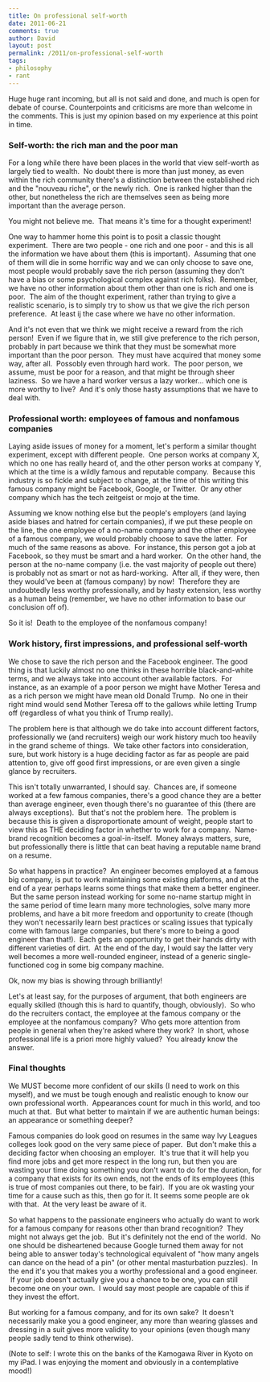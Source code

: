 ```yaml
---
title: On professional self-worth
date: 2011-06-21
comments: true
author: David
layout: post
permalink: /2011/on-professional-self-worth
tags:
- philosophy
- rant
---
```


Huge huge rant incoming, but all is not said and done, and much is open for debate of course. Counterpoints and criticisms are more than welcome in the comments. This is just my opinion based on my experience at this point in time.

### Self-worth: the rich man and the poor man

For a long while there have been places in the world that view self-worth as largely tied to wealth.  No doubt there is more than just money, as even within the rich community there's a distinction between the established rich and the "nouveau riche", or the newly rich.  One is ranked higher than the other, but nonetheless the rich are themselves seen as being more important than the average person.

You might not believe me.  That means it's time for a thought experiment!

One way to hammer home this point is to posit a classic thought experiment.  There are two people - one rich and one poor - and this is all the information we have about them (this is important).  Assuming that one of them will die in some horrific way and we can only choose to save one, most people would probably save the rich person (assuming they don't have a bias or some psychological complex against rich folks).  Remember, we have no other information about them other than one is rich and one is poor.  The aim of the thought experiment, rather than trying to give a realistic scenario, is to simply try to show us that we give the rich person preference.  At least ij the case where we have no other information.

And it's not even that we think we might receive a reward from the rich person!  Even if we figure that in, we still give preference to the rich person, probably in part because we think that they must be somewhat more important than the poor person.  They must have acquired that money some way, after all.  Possobly even through hard work.  The poor person, we assume, must be poor for a reason, and that might be through sheer laziness.  So we have a hard worker versus a lazy worker... which one is more worthy to live?  And it's only those hasty assumptions that we have to deal with.

### Professional worth: employees of famous and nonfamous companies

Laying aside issues of money for a moment, let's perform a similar thought experiment, except with different people.  One person works at company X, which no one has really heard of, and the other person works at company Y, which at the time is a wildly famous and reputable company.  Because this industry is so fickle and subject to change, at the time of this writing this famous company might be Facebook, Google, or Twitter.  Or any other company which has the tech zeitgeist or mojo at the time.

Assuming we know nothing else but the people's employers (and laying aside biases and hatred for certain companies), if we put these people on the line, the one employee of a no-name company and the other employee of a famous company, we would probably choose to save the latter.  For much of the same reasons as above.  For instance, this person got a job at Facebook, so they must be smart and a hard worker.  On the other hand, the person at the no-name company (i.e. the vast majority of people out there) is probably not as smart or not as hard-working.  After all, if they were, then they would've been at (famous company) by now!  Therefore they are undoubtedly less worthy professionally, and by hasty extension, less worthy as a human being (remember, we have no other information to base our conclusion off of).

So it is!  Death to the employee of the nonfamous company!

### Work history, first impressions, and professional self-worth

We chose to save the rich person and the Facebook engineer. The good thing is that luckily almost no one thinks in these horrible black-and-white terms, and we always take into account other available factors.  For instance, as an example of a poor person we might have Mother Teresa and as a rich person we might have mean old Donald Trump.  No one in their right mind would send Mother Teresa off to the gallows while letting Trump off (regardless of what you think of Trump really).

The problem here is that although we do take into account different factors, professionally we (and recruiters) weigh our work history much too heavily in the grand scheme of things.  We take other factors into consideration, sure, but work history is a huge deciding factor as far as people are paid attention to, give off good first impressions, or are even given a single glance by recruiters.

This isn't totally unwarranted, I should say.  Chances are, if someone worked at a few famous companies, there's a good chance they are a better than average engineer, even though there's no guarantee of this (there are always exceptions).  But that's not the problem here.  The problem is because this is given a disproportionate amount of weight, people start to view this as THE deciding factor in whether to work for a company.  Name-brand recognition becomes a goal-in-itself.  Money always matters, sure, but professionally there is little that can beat having a reputable name brand on a resume.

So what happens in practice?  An engineer becomes employed at a famous big company, is put to work maintaining some existing platforms, and at the end of a year perhaps learns some things that make them a better engineer.  But the same person instead working for some no-name startup might in the same period of time learn many more technologies, solve many more problems, and have a bit more freedom and opportunity to create (though they won't necessarily learn best practices or scaling issues that typically come with famous large companies, but there's more to being a good engineer than that!).  Each gets an opportunity to get their hands dirty with different varieties of dirt.  At the end of the day, I would say the latter very well becomes a more well-rounded engineer, instead of a generic single-functioned cog in some big company machine.

Ok, now my bias is showing through brilliantly!

Let's at least say, for the purposes of argument, that both engineers are equally skilled (though this is hard to quantify, though, obviously).  So who do the recruiters contact, the employee at the famous company or the employee at the nonfamous company?  Who gets more attention from people in general when they're asked where they work?  In short, whose professional life is a priori more highly valued?  You already know the answer.

### Final thoughts

We MUST become more confident of our skills (I need to work on this myself), and we must be tough enough and realistic enough to know our own professional worth.  Appearances count for much in this world, and too much at that.  But what better to maintain if we are authentic human beings: an appearance or something deeper?

Famous companies do look good on resumes in the same way Ivy Leagues colleges look good on the very same piece of paper.  But don't make this a deciding factor when choosing an employer.  It's true that it will help you find more jobs and get more respect in the long run, but then you are wasting your time doing something you don't want to do for the duration, for a company that exists for its own ends, not the ends of its employees (this is true of most companies out there, to be fair).  If you are ok wasting your time for a cause such as this, then go for it. It seems some people are ok with that.  At the very least be aware of it.

So what happens to the passionate engineers who actually do want to work for a famous company for reasons other than brand recognition?  They might not always get the job.  But it's definitely not the end of the world.  No one should be disheartened because Google turned them away for not being able to answer today's technological equivalent of "how many angels can dance on the head of a pin" (or other mental masturbation puzzles).  In the end it's you that makes you a worthy professional and a good engineer.  If your job doesn't actually give you a chance to be one, you can still become one on your own.  I would say most people are capable of this if they invest the effort.

But working for a famous company, and for its own sake?  It doesn't necessarily make you a good engineer, any more than wearing glasses and dressing in a suit gives more validity to your opinions (even though many people sadly tend to think otherwise).

(Note to self: I wrote this on the banks of the Kamogawa River in Kyoto on my iPad. I was enjoying the moment and obviously in a contemplative mood!)